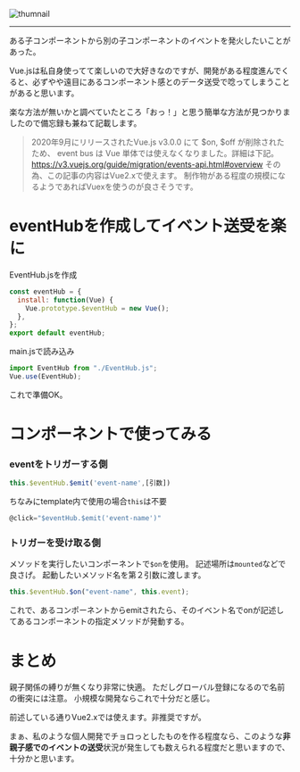 <!-- 2021-09-13 06:03:44 -->
<!-- プログラミング -->
<!-- Vue.js, JavaScript -->
![thumnail](img/pc/vuejs.jpg)
***

ある子コンポーネントから別の子コンポーネントのイベントを発火したいことがあった。

Vue.jsは私自身使ってて楽しいので大好きなのですが、開発がある程度進んでくると、必ずやや遠目にあるコンポーネント感とのデータ送受で唸ってしまうことがあると思います。

楽な方法が無いかと調べていたところ「おっ！」と思う簡単な方法が見つかりましたので備忘録も兼ねて記載します。

>2020年9月にリリースされたVue.js v3.0.0 にて $on, $off が削除されたため、 event bus は Vue 単体では使えなくなりました。詳細は下記。
https://v3.vuejs.org/guide/migration/events-api.html#overview
その為、この記事の内容はVue2.xで使えます。
制作物がある程度の規模になるようであればVuexを使うのが良さそうです。

# eventHubを作成してイベント送受を楽に
EventHub.jsを作成
```js
const eventHub = {
  install: function(Vue) {
    Vue.prototype.$eventHub = new Vue();
  },
};
export default eventHub;
```
main.jsで読み込み
```js
import EventHub from "./EventHub.js";
Vue.use(EventHub);
```
これで準備OK。

# コンポーネントで使ってみる
### eventをトリガーする側
```js
this.$eventHub.$emit('event-name',[引数]) 
```
ちなみにtemplate内で使用の場合`this`は不要
```js
@click="$eventHub.$emit('event-name')" 
```
### トリガーを受け取る側
メソッドを実行したいコンポーネントで`$on`を使用。
記述場所は`mounted`などで良さげ。
起動したいメソッド名を第２引数に渡します。
```js
this.$eventHub.$on("event-name", this.event);
```
これで、あるコンポーネントからemitされたら、そのイベント名でonが記述してあるコンポーネントの指定メソッドが発動する。

# まとめ
親子関係の縛りが無くなり非常に快適。
ただしグローバル登録になるので名前の衝突には注意。
小規模な開発ならこれで十分だと感じ。

前述している通りVue2.xでは使えます。非推奨ですが。

まぁ、私のような個人開発でチョロっとしたものを作る程度なら、このような**非親子感でのイベントの送受**状況が発生しても数えられる程度だと思いますので、十分かと思います。